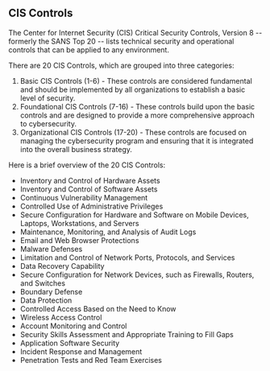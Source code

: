 ## CIS Controls
The Center for Internet Security (CIS) Critical Security Controls, Version 8 -- formerly the SANS Top 20 -- lists technical security and operational controls that can be applied to any environment. 

There are 20 CIS Controls, which are grouped into three categories:
1. Basic CIS Controls (1-6) - These controls are considered fundamental and should be implemented by all organizations to establish a basic level of security.
2. Foundational CIS Controls (7-16) - These controls build upon the basic controls and are designed to provide a more comprehensive approach to cybersecurity.
3. Organizational CIS Controls (17-20) - These controls are focused on managing the cybersecurity program and ensuring that it is integrated into the overall business strategy.

Here is a brief overview of the 20 CIS Controls:
- Inventory and Control of Hardware Assets
- Inventory and Control of Software Assets
- Continuous Vulnerability Management
- Controlled Use of Administrative Privileges
- Secure Configuration for Hardware and Software on Mobile Devices, Laptops, Workstations, and Servers
- Maintenance, Monitoring, and Analysis of Audit Logs
- Email and Web Browser Protections
- Malware Defenses
- Limitation and Control of Network Ports, Protocols, and Services
- Data Recovery Capability
- Secure Configuration for Network Devices, such as Firewalls, Routers, and Switches
- Boundary Defense
- Data Protection
- Controlled Access Based on the Need to Know
- Wireless Access Control
- Account Monitoring and Control
- Security Skills Assessment and Appropriate Training to Fill Gaps
- Application Software Security
- Incident Response and Management
- Penetration Tests and Red Team Exercises
